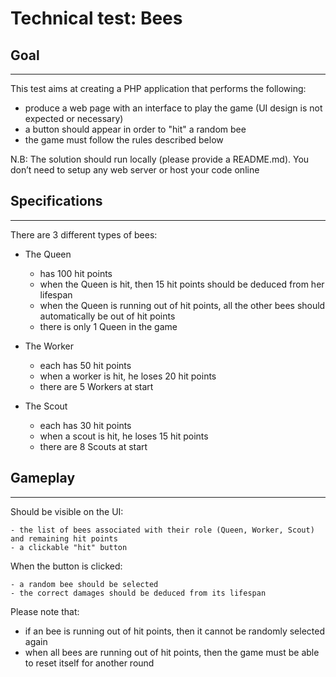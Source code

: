 Technical test: Bees
====================

## Goal
-------

This test aims at creating a PHP application that performs the following:
- produce a web page with an interface to play the game (UI design is not expected or necessary)
- a button should appear in order to "hit" a random bee
- the game must follow the rules described below

N.B: The solution should run locally (please provide a README.md). You don’t need to setup any web server or host your code online


## Specifications
-----------------

There are 3 different types of bees:

- The Queen
    - has 100 hit points
    - when the Queen is hit, then 15 hit points should be deduced from her lifespan
    - when the Queen is running out of hit points, all the other bees should automatically be out of hit points
    - there is only 1 Queen in the game

- The Worker
    - each has 50 hit points
    - when a worker is hit, he loses 20 hit points
    - there are 5 Workers at start

- The Scout
    - each has 30 hit points
    - when a scout is hit, he loses 15 hit points
    - there are 8 Scouts at start


## Gameplay
-----------

Should be visible on the UI:

	- the list of bees associated with their role (Queen, Worker, Scout) and remaining hit points
	- a clickable "hit" button

When the button is clicked:

	- a random bee should be selected 
	- the correct damages should be deduced from its lifespan

Please note that:
- if an bee is running out of hit points, then it cannot be randomly selected again
- when all bees are running out of hit points, then the game must be able to reset itself for another round